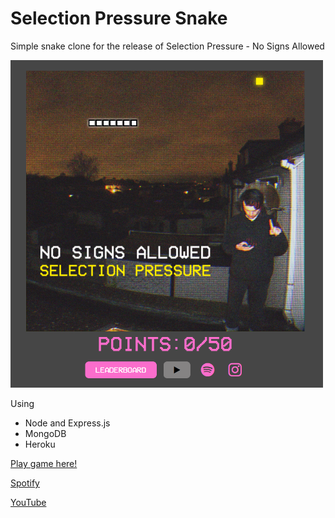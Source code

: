 # Selection Pressure Snake
Simple snake clone for the release of Selection Pressure - No Signs Allowed

<img src="public/media/exampleImage.png" width = 500>

Using
* Node and Express.js
* MongoDB
* Heroku

[Play game here!](https://selection-pressure.herokuapp.com/)

[Spotify](https://open.spotify.com/artist/48kkEl0sfrgbIUj8et1iNB?si=P5JwX5fdRlSfHBf4xeqILw&dl_branch=1)

[YouTube](https://www.youtube.com/watch?v=N7lrS9xTQTI)
